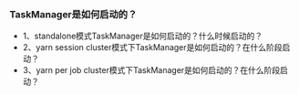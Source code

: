 ### TaskManager是如何启动的？
- 1、standalone模式TaskManager是如何启动的？什么时候启动的？
- 2、yarn session cluster模式下TaskManager是如何启动的？在什么阶段启动？
- 3、yarn per job cluster模式下TaskManager是如何启动的？在什么阶段启动？
